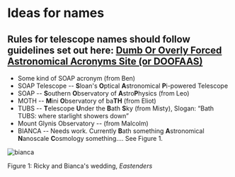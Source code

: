 # Ideas for names

## Rules for telescope names should follow guidelines set out here: [Dumb Or Overly Forced Astronomical Acronyms Site (or DOOFAAS)](https://www.cfa.harvard.edu/~gpetitpas/Links/Astroacro.html)

* Some kind of SOAP acronym (from Ben)
* SOAP Telescope -- **S**loan's **O**ptical **A**stronomical **P**i-powered Telescope
* SOAP -- **S**outhern **O**bservatory of **A**stro**P**hysics (from Leo)
* MOTH -- **M**ini **O**bservatory of ba**TH** (from Eliot)
* TUBS -- **T**elescope **U**nder the **B**ath **S**ky (from Misty), Slogan: “Bath TUBS: where starlight showers down”
* Mount Glynis Observatory -- (from Malcolm)
* BIANCA -- Needs work. Currently **B**ath something **A**stronomical **N**anoscale **C**osmology something.... See Figure 1. 

![bianca](https://upload.wikimedia.org/wikipedia/en/e/eb/B_r_wedding.jpg)

Figure 1: Ricky and Bianca's wedding, *Eastenders*



